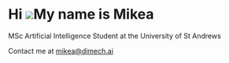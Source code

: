 Hi ![](https://user-images.githubusercontent.com/18350557/176309783-0785949b-9127-417c-8b55-ab5a4333674e.gif)My name is Mikea
=============================================================================================================================

MSc Artificial Intelligence Student at the University of St Andrews

Contact me at [mikea@dimech.ai](mailto:mikea@dimech.ai)
